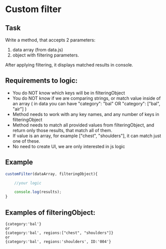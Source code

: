 # Custom filter

## Task
Write a method, that accepts 2 parameters:
1. data array (from data.js)
2. object with filtering parameters.

After applying filtering, it displays matched results in console.

## Requirements to logic:
- You do NOT know which keys will be in filteringObject
- You do NOT know if we are comparing strings, or match value inside of an array ( in data you can have "category": "bal" OR "category": ["bal", "air"] )
- Method needs to work with any key names, and any number of keys in filteringObject
- Method needs to match all provided values from filteringObject, and return only those results, that match all of them.
- If value is an array, for example ["chest", "shoulders"], it can match just one of these.
- No need to create UI, we are only interested in js logic

## Example
```js
customFilter(dataArray, filteringObject){

    //your logic

    console.log(results);
}
```

## Examples of filteringObject:
```
{category:'bal'} 
or
{category:'bal', regions:["chest", "shoulders"]}
or
{category:'bal', regions:'shoulders', ID:'004'}
```